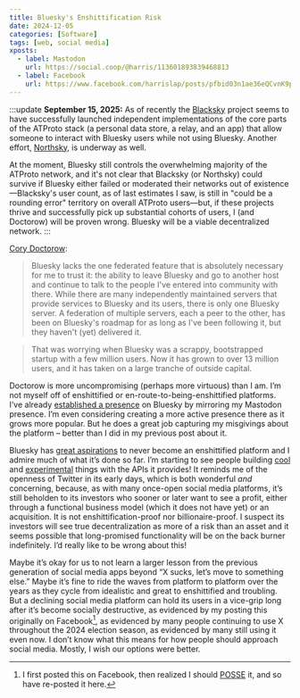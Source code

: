 ```yaml
---
title: Bluesky's Enshittification Risk
date: 2024-12-05
categories: [Software]
tags: [web, social media]
xposts:
  - label: Mastodon
    url: https://social.coop/@harris/113601893839468813
  - label: Facebook
    url: https://www.facebook.com/harrislap/posts/pfbid03n1ae36eQCvnK9pjgn2C11fD7AV1M2pjtMkMWtFrmWE7KvkJKMvadsDGz5C2dfFKl
---
```


:::update
**September 15, 2025:** As of recently the [Blacksky](https://www.blackskyweb.xyz/) project seems to have successfully launched independent implementations of the core parts of the ATProto stack (a personal data store, a relay, and an app) that allow someone to interact with Bluesky users while not using Bluesky. Another effort, [Northsky](https://northskysocial.com), is underway as well.

At the moment, Bluesky still controls the overwhelming majority of the ATProto network, and it's not clear that Blacksky (or Northsky) could survive if Bluesky either failed or moderated their networks out of existence—Blacksky's user count, as of last estimates I saw, is still in "could be a rounding error" territory on overall ATProto users—but, if these projects thrive and successfully pick up substantial cohorts of users, I (and Doctorow) will be proven wrong. Bluesky will be a viable decentralized network.
:::

[Cory Doctorow][]:

[Cory Doctorow]: https://pluralistic.net/2024/11/02/ulysses-pact/

> Bluesky lacks the one federated feature that is absolutely necessary for me to trust it: the ability to leave Bluesky and go to another host and continue to talk to the people I've entered into community with there. While there are many independently maintained servers that provide services to Bluesky and its users, there is only one Bluesky server. A federation of multiple servers, each a peer to the other, has been on Bluesky's roadmap for as long as I've been following it, but they haven't (yet) delivered it.

> That was worrying when Bluesky was a scrappy, bootstrapped startup with a few million users. Now it has grown to over 13 million users, and it has taken on a large tranche of outside capital.

Doctorow is more uncompromising (perhaps more virtuous) than I am. I’m not myself off of enshittified or en-route-to-being-enshittified platforms. I’ve already [established a presence][bsky-prof] on Bluesky by mirroring my Mastodon presence. I’m even considering creating a more active presence there as it grows more popular. But he does a great job capturing my misgivings about the platform – better than I did in my previous post about it.

[bsky-prof]: https://bsky.app/profile/harris.social.coop.ap.brid.gy

Bluesky has [great aspirations][] to never become an enshittified platform and I admire much of what it’s done so far. I’m starting to see people building [cool][] and [experimental][] things with the APIs it provides! It reminds me of the openness of Twitter in its early days, which is both wonderful *and* concerning, because, as with many once-open social media platforms, it’s still beholden to its investors who sooner or later want to see a profit, either through a functional business model (which it does not have yet) or an acquisition. It is not enshittification-proof nor billionaire-proof. I suspect its investors will see true decentralization as more of a risk than an asset and it seems possible that long-promised functionality will be on the back burner indefinitely. I’d really like to be wrong about this!

[great aspirations]: https://bsky.social/about/blog/7-05-2023-business-plan
[cool]: https://swearsky.bagpuss.org/
[experimental]: https://fed.brid.gy/

Maybe it’s okay for us to not learn a larger lesson from the previous generation of social media apps beyond “X sucks, let’s move to something else.” Maybe it’s fine to ride the waves from platform to platform over the years as they cycle from idealistic and great to enshittified and troubling. But a declining social media platform can hold its users in a vice-grip long after it’s become socially destructive, as evidenced by my posting this originally on Facebook[^1], as evidenced by many people continuing to use X throughout the 2024 election season, as evidenced by many still using it even now. I don’t know what this means for how people should approach social media. Mostly, I wish our options were better.

[^1]: I first posted this on Facebook, then realized I should [POSSE][] it, and so have re-posted it here.

[POSSE]: https://indieweb.org/POSSE
